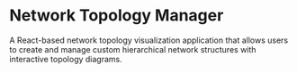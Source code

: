 # Network Topology Manager

A React-based network topology visualization application that allows users to create and manage custom hierarchical network structures with interactive topology diagrams.
